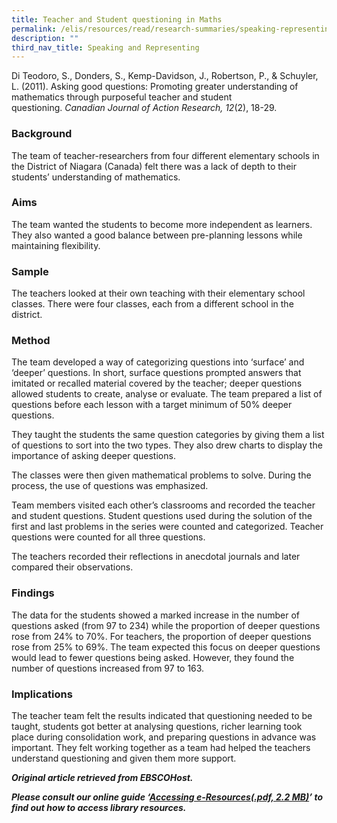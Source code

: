 ```yaml
---
title: Teacher and Student questioning in Maths
permalink: /elis/resources/read/research-summaries/speaking-representing/teacher-student-questioning-in-maths/
description: ""
third_nav_title: Speaking and Representing
---
```

Di Teodoro, S., Donders, S., Kemp-Davidson, J., Robertson, P., & Schuyler, L. (2011). Asking good questions: Promoting greater understanding of mathematics through purposeful teacher and student questioning. _Canadian Journal of Action Research, 12_(2), 18-29.

### Background

The team of teacher-researchers from four different elementary schools in the District of Niagara (Canada) felt there was a lack of depth to their students’ understanding of mathematics.

### Aims

The team wanted the students to become more independent as learners. They also wanted a good balance between pre-planning lessons while maintaining flexibility.

### Sample

The teachers looked at their own teaching with their elementary school classes. There were four classes, each from a different school in the district.

### Method

The team developed a way of categorizing questions into ‘surface’ and ‘deeper’ questions. In short, surface questions prompted answers that imitated or recalled material covered by the teacher; deeper questions allowed students to create, analyse or evaluate. The team prepared a list of questions before each lesson with a target minimum of 50% deeper questions.

They taught the students the same question categories by giving them a list of questions to sort into the two types. They also drew charts to display the importance of asking deeper questions.

The classes were then given mathematical problems to solve. During the process, the use of questions was emphasized.

Team members visited each other’s classrooms and recorded the teacher and student questions. Student questions used during the solution of the first and last problems in the series were counted and categorized. Teacher questions were counted for all three questions.

The teachers recorded their reflections in anecdotal journals and later compared their observations.

### Findings

The data for the students showed a marked increase in the number of questions asked (from 97 to 234) while the proportion of deeper questions rose from 24% to 70%. For teachers, the proportion of deeper questions rose from 25% to 69%. The team expected this focus on deeper questions would lead to fewer questions being asked. However, they found the number of questions increased from 97 to 163.

### Implications

The teacher team felt the results indicated that questioning needed to be taught, students got better at analysing questions, richer learning took place during consolidation work, and preparing questions in advance was important. They felt working together as a team had helped the teachers understand questioning and given them more support.


_**Original article retrieved from EBSCOHost.**_  

_**Please consult our online guide ‘**__**[Accessing e-Resources(.pdf, 2.2 MB)](https://academyofsingaporeteachers-moe-edu-sg-admin.cwp.sg/elis/resources/read/research-summaries/speaking-and-representing/18e45074-6b1b-4ac7-811f-1a8da16c4f81 "Accessing e-Resources")**__**’ to find out how to access library resources.**_